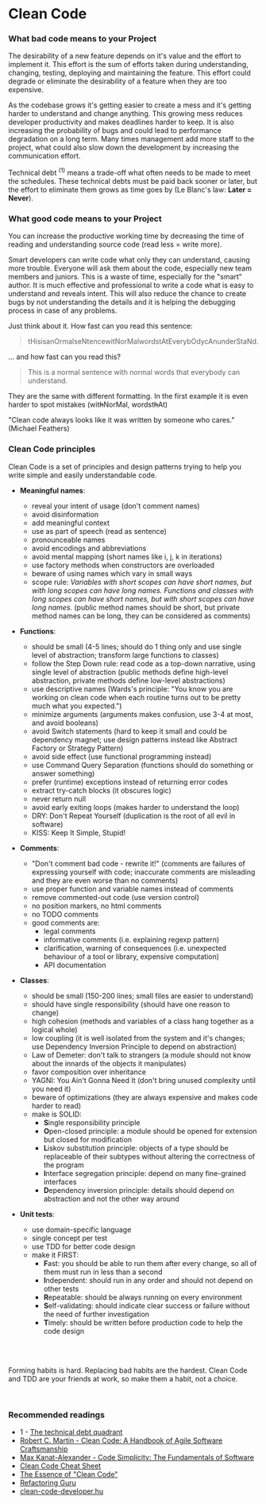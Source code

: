 # Clean Code


### What bad code means to your Project

The desirability of a new feature depends on it's value and the effort to implement it. This effort is the sum of 
efforts taken during understanding, changing, testing, deploying and maintaining the feature. This effort could degrade 
or eliminate the desirability of a feature when they are too expensive. 

As the codebase grows it's getting easier to create a mess and it's getting harder to understand and change anything. 
This growing mess reduces developer productivity and makes deadlines harder to keep. It is also increasing the probability 
of bugs and could lead to performance degradation on a long term. Many times management add more staff to 
the project, what could also slow down the development by increasing the communication effort.

Technical debt <sup>(1)</sup> means a trade-off what often needs to be made to meet the schedules. These technical debts 
must be paid back sooner or later, but the effort to eliminate them grows as time goes by (Le Blanc's law: **Later = Never**).


### What good code means to your Project

You can increase the productive working time by decreasing the time of reading and understanding source code 
(read less = write more). 

Smart developers can write code what only they can understand, causing more trouble. Everyone will ask them about the 
code, especially new team members and juniors. This is a waste of time, especially for the "smart" author. 
It is much effective and professional to write a code what is easy to understand and reveals intent. This will also reduce 
the chance to create bugs by not understanding the details and it is helping the debugging process in case of any problems. 

Just think about it. How fast can you read this sentence:
> tHisisanOrmalseNtencewitNorMalwordstAtEverybOdycAnunderStaNd.

... and how fast can you read this?
> This is a normal sentence with normal words that everybody can understand.

They are the same with different formatting. In the first example it is even harder to spot mistakes 
(wit<strike>h</strike>NorMal, wordst<strike>h</strike>At)

"Clean code always looks like it was written by someone who cares." (Michael Feathers)


### Clean Code principles

Clean Code is a set of principles and design patterns trying to help you write simple and easily understandable code. 

* **Meaningful names**: 
  - reveal your intent of usage (don't comment names)
  - avoid disinformation
  - add meaningful context
  - use as part of speech (read as sentence)
  - pronounceable names
  - avoid encodings and abbreviations
  - avoid mental mapping (short names like i, j, k in iterations)
  - use factory methods when constructors are overloaded
  - beware of using names which vary in small ways
  - scope rule: *Variables with short scopes can have short names, but with long scopes can have long names. 
  Functions and classes with long scopes can have short names, but with short scopes can have long names.* (public method 
  names should be short, but private method names can be long, they can be considered as comments)

* **Functions**:
  - should be small (4-5 lines; should do 1 thing only and use single level of abstraction; transform large functions
  to classes)
  - follow the Step Down rule: read code as a top-down narrative, using single level of abstraction (public methods define
  high-level abstraction, private methods define low-level abstractions)
  - use descriptive names (Wards's principle: "You know you are working on clean code when each routine turns out to be 
  pretty much what you expected.")
  - minimize arguments (arguments makes confusion, use 3-4 at most, and avoid booleans)
  - avoid Switch statements (hard to keep it small and could be dependency magnet; use design patterns instead like 
  Abstract Factory or Strategy Pattern)
  - avoid side effect (use functional programming instead)
  - use Command Query Separation (functions should do something or answer something)
  - prefer (runtime) exceptions instead of returning error codes
  - extract try-catch blocks (it obscures logic)
  - never return null
  - avoid early exiting loops (makes harder to understand the loop)
  - DRY: Don't Repeat Yourself (duplication is the root of all evil in software)
  - KISS: Keep It Simple, Stupid!

* **Comments**:
  - "Don't comment bad code - rewrite it!" (comments are failures of expressing yourself with code; inaccurate comments 
  are misleading and they are even worse than no comments)
  - use proper function and variable names instead of comments
  - remove commented-out code (use version control)
  - no position markers, no html comments
  - no TODO comments
  - good comments are:
    - legal comments
    - informative comments (i.e. explaining regexp pattern)
    - clarification, warning of consequences (i.e. unexpected behaviour of a tool or library, expensive computation)
    - API documentation

* **Classes**:
  - should be small (150-200 lines; small files are easier to understand)
  - should have single responsibility (should have one reason to change)
  - high cohesion (methods and variables of a class hang together as a logical whole)
  - low coupling (it is well isolated from the system and it's changes; use Dependency Inversion Principle to depend on 
  abstraction)
  - Law of Demeter: don't talk to strangers (a module should not know about the innards of the objects it manipulates)
  - favor composition over inheritance
  - YAGNI: You Ain't Gonna Need It (don't bring unused complexity until you need it)
  - beware of optimizations (they are always expensive and makes code harder to read)
  - make is SOLID:
    - **S**ingle responsibility principle
    - **O**pen-closed principle: a module should be opened for extension but closed for modification
    - **L**iskov substitution principle: objects of a type should be replaceable of their subtypes without altering the 
    correctness of the program
    - **I**nterface segregation principle: depend on many fine-grained interfaces
    - **D**ependency inversion principle: details should depend on abstraction and not the other way around

* **Unit tests**:
  - use domain-specific language
  - single concept per test
  - use TDD for better code design
  - make it FIRST:
    - **F**ast: you should be able to run them after every change, so all of them must run in less than a second
    - **I**ndependent: should run in any order and should not depend on other tests
    - **R**epeatable: should be always running on every environment
    - **S**elf-validating: should indicate clear success or failure without the need of further investigation
    - **T**imely: should be written before production code to help the code design

<br/>
<br/>

Forming habits is hard. Replacing bad habits are the hardest. Clean Code and TDD are your friends at work, so make them 
a habit, not a choice.

<br/>

### Recommended readings

- 1 - [The technical debt quadrant](https://martinfowler.com/bliki/TechnicalDebtQuadrant.html)  
- [Robert C. Martin - Clean Code: A Handbook of Agile Software Craftsmanship](https://www.amazon.com/Clean-Code-Handbook-Software-Craftsmanship/dp/0132350882)
- [Max Kanat-Alexander - Code Simplicity: The Fundamentals of Software](https://www.amazon.com/Code-Simplicity-Fundamentals-Max-Kanat-Alexander-ebook/dp/B007NZU848)
- [Clean Code Cheat Sheet](https://www.planetgeek.ch/wp-content/uploads/2014/11/Clean-Code-V2.4.pdf)
- [The Essence of "Clean Code"](http://www.inf.fu-berlin.de/inst/ag-se/teaching/K-CCD-2014/Clean-Code-summary.pdf)
- [Refactoring Guru](https://refactoring.guru/)
- [clean-code-developer.hu](http://www.clean-code-developer.hu/)

